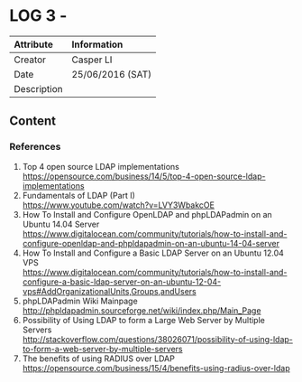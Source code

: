 LOG 3 - 
===========================================

| Attribute   | Information      |
| :---------- | :--------------- |
| Creator     | Casper LI        |
| Date        | 25/06/2016 (SAT) |
| Description |  |

Content
-------------------------------------------


### References

 1. Top 4 open source LDAP implementations <br/>
    https://opensource.com/business/14/5/top-4-open-source-ldap-implementations
 2. Fundamentals of LDAP (Part I) <br/>
    https://www.youtube.com/watch?v=LVY3WbakcOE
 4. How To Install and Configure OpenLDAP and phpLDAPadmin on an Ubuntu 14.04 Server <br/>
    https://www.digitalocean.com/community/tutorials/how-to-install-and-configure-openldap-and-phpldapadmin-on-an-ubuntu-14-04-server
 5. How To Install and Configure a Basic LDAP Server on an Ubuntu 12.04 VPS <br/>
    https://www.digitalocean.com/community/tutorials/how-to-install-and-configure-a-basic-ldap-server-on-an-ubuntu-12-04-vps#AddOrganizationalUnits,Groups,andUsers
 6. phpLDAPadmin Wiki Mainpage <br/>
    http://phpldapadmin.sourceforge.net/wiki/index.php/Main_Page
 7. Possibility of Using LDAP to form a Large Web Server by Multiple Servers <br/>
    http://stackoverflow.com/questions/38026071/possibility-of-using-ldap-to-form-a-web-server-by-multiple-servers
 8. The benefits of using RADIUS over LDAP <br/>
    https://opensource.com/business/15/4/benefits-using-radius-over-ldap
